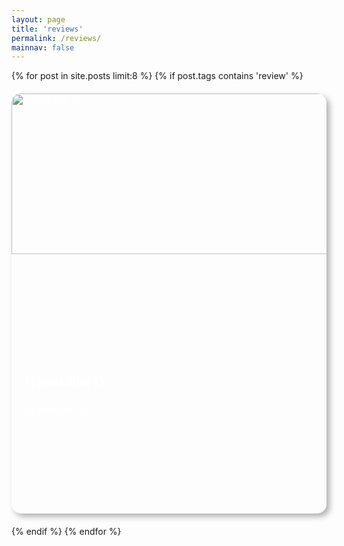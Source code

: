 ```yaml
---
layout: page
title: 'reviews'
permalink: /reviews/
mainnav: false
---
```

<div class="blog-grid">
  {% for post in site.posts limit:8 %}
    {% if post.tags contains 'review' %}
      <a href="{{ post.url }}" class="blog-card-link">
        <div class="blog-card">
          <div class="card-content">
            <img src="{{ post.share-img | default: '/assets/img/new-face-650x650.webp' }}" alt="{{ post.title }}" class="card-image">
            <h3 class="card-title">{{ post.title }}</h3>
            <p>[{{ post.type }}]</p>
          </div>
        </div>
      </a>
    {% endif %}
  {% endfor %}
</div>

<style>
.blog-grid {
  display: grid;
  grid-template-columns: repeat(auto-fill, minmax(300px, 1fr));
  gap: 20px;
  padding: 0px;
  /* max-width: 1400px; */
  /* margin: 0 auto;  */
}

.blog-card-link {
  text-decoration: none;
  color: inherit;
}

.blog-card {
  position: relative;
  width: 100%;
  height: 0;
  padding-bottom: 133.33%; /* 3:4 aspect ratio */
  background: var(--background-color); /* Almost black background */
  border-radius: 15px;
  box-shadow: 5px 5px 10px rgba(0, 0, 0, 0.3);
  transition: transform 0.3s ease, box-shadow 0.3s ease, background 0.3s ease;
  overflow: hidden;
  display: flex;
}

.blog-card:hover {
  transform: rotate(-2deg) translateY(-5px);
  box-shadow: 6px 6px 12px var(--foreground-color),
              -6px -6px 12px var(--link-color);
}

.card-content {
  position: absolute;
  top: 0;
  left: 0;
  width: 100%;
  height: 100%;
  padding: 20px;
  display: flex;
  flex-direction: column;
  color: white; /* White text for dark background */
}

.card-image {
  position: absolute;
  top: 0;
  left: 0;
  width: 100%;
  height: 60%;
  object-fit: cover;
}

.card-title {
  margin: 85% 0 10px;
  font-size: 1.2rem;
  color: var(--foreground-color);
}


/* Responsive adjustments */
@media (max-width: 1024px) {
  .blog-grid {
    grid-template-columns: repeat(auto-fill, minmax(250px, 1fr));
    gap: 20px;
  }
}

@media (max-width: 768px) {
  .blog-grid {
    grid-template-columns: repeat(auto-fill, minmax(200px, 1fr));
    gap: 15px;
  }
}

@media (max-width: 480px) {
  .blog-grid {
    grid-template-columns: 1fr;
    gap: 10px;
  }
  .blog-card {
    padding-bottom: 100%; /* More square shape on mobile */
  }
  .card-title {
    margin: 65% 0 10px;
  }
}
</style>
